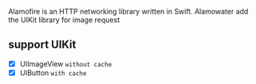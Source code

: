 Alamofire is an HTTP networking library written in Swift.
Alamowater add the UIKit library for image request

## support UIKit
- [x] UIImageView `without cache`
- [x] UIButton  `with cache`